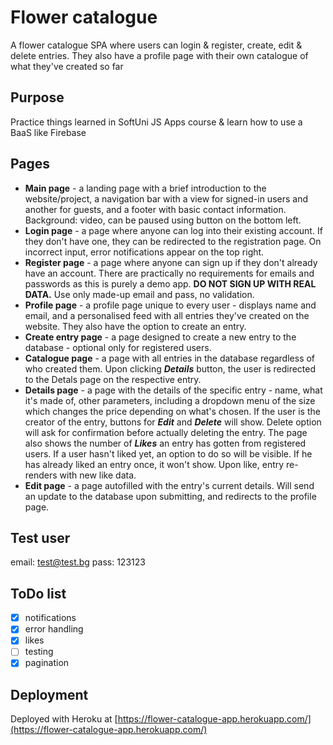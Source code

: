 # Flower catalogue
A flower catalogue SPA where users can login & register, create, edit & delete entries. They also have a profile page with their own catalogue of what they've created so far

## Purpose
Practice things learned in SoftUni JS Apps course & learn how to use a BaaS like Firebase

## Pages
- **Main page** - a landing page with a brief introduction to the website/project, a navigation bar with a view for signed-in users and another for guests, and a footer with basic contact information. Background: video, can be paused using button on the bottom left.
- **Login page** - a page where anyone can log into their existing account. If they don't have one, they can be redirected to the registration page. On incorrect input, error notifications appear on the top right.
- **Register page** - a page where anyone can sign up if they don't already have an account. There are practically no requirements for emails and passwords as this is purely a demo app. **DO NOT SIGN UP WITH REAL DATA.** Use only made-up email and pass, no validation.
- **Profile page** - a profile page unique to every user - displays name and email, and a personalised feed with all entries they've created on the website. They also have the option to create an entry.
- **Create entry page** - a page designed to create a new entry to the database - optional only for registered users.
- **Catalogue page** - a page with all entries in the database regardless of who created them. Upon clicking ***Details*** button, the user is redirected to the Detals page on the respective entry.
- **Details page** - a page with the details of the specific entry - name, what it's made of, other parameters, including a dropdown menu of the size which changes the price depending on what's chosen. If the user is the creator of the entry, buttons for ***Edit*** and ***Delete*** will show. Delete option will ask for confirmation before actually deleting the entry. The page also shows the number of ***Likes*** an entry has gotten from registered users. If a user hasn't liked yet, an option to do so will be visible. If he has already liked an entry once, it won't show. Upon like, entry re-renders with new like data.
- **Edit page** - a page autofilled with the entry's current details. Will send an update to the database upon submitting, and redirects to the profile page.

## Test user
email: test@test.bg
pass: 123123

## ToDo list
- [x] notifications
- [x] error handling
- [x] likes
- [ ] testing
- [x] pagination

## Deployment
Deployed with Heroku at [https://flower-catalogue-app.herokuapp.com/](https://flower-catalogue-app.herokuapp.com/)
